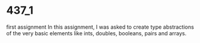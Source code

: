 # 437_1
first assignment
In this assignment, I was asked to create type abstractions of the very basic elements like ints, doubles, booleans, pairs and arrays. 
